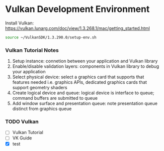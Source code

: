 # Vulkan Development Environment

Install Vulkan: https://vulkan.lunarg.com/doc/view/1.3.268.1/mac/getting_started.html

```bash
source ~/VulkanSDK/1.3.290.0/setup-env.sh
```

### Vulkan Tutorial Notes

1. Setup instance: connetion between your application and Vulkan library
2. Enable/disable validation layers: components in Vulkan library to debug your application
3. Select physical device: select a graphics card that supports that features needed i.e. graphics APIs, dedicated graphics cards that support geometry shaders
4. Create logical device and queue: logical device is interface to queue; command buffers are submitted to queue
5. Add window surface and presentation queue: note presentation queue distinct from graphics queue

### TODO Vulkan

- [ ] Vulkan Tutorial
- [ ] VK Guide
- [x] test